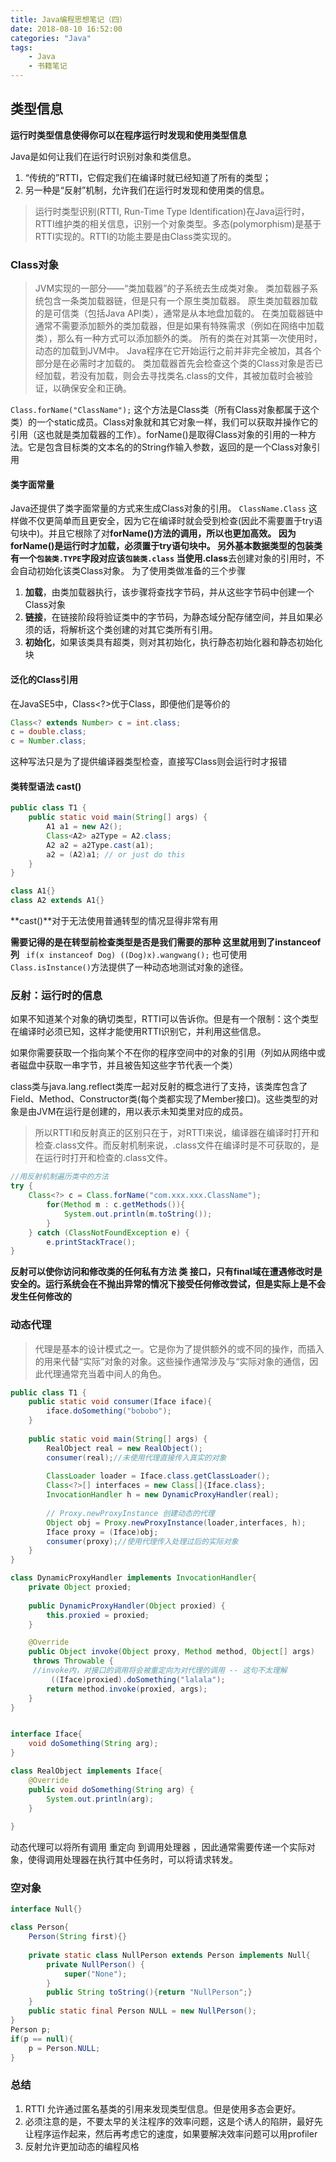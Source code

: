 ```yaml
---
title: Java编程思想笔记（四）
date: 2018-08-10 16:52:00
categories: "Java"
tags:
	- Java
	- 书籍笔记
---
```


## 类型信息

**运行时类型信息使得你可以在程序运行时发现和使用类型信息**

Java是如何让我们在运行时识别对象和类信息。
1. “传统的”RTTI，它假定我们在编译时就已经知道了所有的类型；
2. 另一种是“反射”机制，允许我们在运行时发现和使用类的信息。

> 运行时类型识别(RTTI, Run-Time Type Identification)在Java运行时，RTTI维护类的相关信息，识别一个对象类型。多态(polymorphism)是基于RTTI实现的。RTTI的功能主要是由Class类实现的。
<!-- more -->
### Class对象
> JVM实现的一部分——“类加载器”的子系统去生成类对象。
> 类加载器子系统包含一条类加载器链，但是只有一个原生类加载器。
> 原生类加载器加载的是可信类（包括Java API类），通常是从本地盘加载的。
> 在类加载器链中通常不需要添加额外的类加载器，但是如果有特殊需求（例如在网络中加载类），那么有一种方式可以添加额外的类。
> 所有的类在对其第一次使用时，动态的加载到JVM中。
> Java程序在它开始运行之前并非完全被加，其各个部分是在必需时才加载的。
> 类加载器首先会检查这个类的Class对象是否已经加载，若没有加载，则会去寻找类名.class的文件，其被加载时会被验证，以确保安全和正确。

` Class.forName("ClassName"); `
这个方法是Class类（所有Class对象都属于这个类）的一个static成员。Class对象就和其它对象一样，我们可以获取并操作它的引用（这也就是类加载器的工作）。forName()是取得Class对象的引用的一种方法。它是包含目标类的文本名的的String作输入参数，返回的是一个Class对象引用

#### 类字面常量

Java还提供了类字面常量的方式来生成Class对象的引用。
`ClassName.Class`
这样做不仅更简单而且更安全，因为它在编译时就会受到检查(因此不需要置于try语句块中)。并且它根除了对**forName()**方法的调用，所以也更加高效。
因为**forName()**是运行时才加载，必须置于try语句块中。
另外基本数据类型的包装类有一个`包装类.TYPE`字段对应该`包装类.class`
当使用**.class**去创建对象的引用时，不会自动初始化该类Class对象。
为了使用类做准备的三个步骤
1. **加载**，由类加载器执行，该步骤将查找字节码，并从这些字节码中创建一个Class对象
2. **链接**，在链接阶段将验证类中的字节码，为静态域分配存储空间，并且如果必须的话，将解析这个类创建的对其它类所有引用。
3. **初始化**，如果该类具有超类，则对其初始化，执行静态初始化器和静态初始化块

#### 泛化的Class引用

在JavaSE5中，Class<?>优于Class，即便他们是等价的

```java
Class<? extends Number> c = int.class;
c = double.class;
c = Number.class;
```
这种写法只是为了提供编译器类型检查，直接写Class则会运行时才报错

#### 类转型语法 cast()

```java
public class T1 {
	public static void main(String[] args) {
		A1 a1 = new A2();
		Class<A2> a2Type = A2.class;
		A2 a2 = a2Type.cast(a1);
		a2 = (A2)a1; // or just do this
	}
}

class A1{}
class A2 extends A1{}
```
**cast()**对于无法使用普通转型的情况显得非常有用

**需要记得的是在转型前检查类型是否是我们需要的那种 这里就用到了instanceof  列**
` if(x instanceof Dog) ((Dog)x).wangwang();`
也可使用
`Class.isInstance()`方法提供了一种动态地测试对象的途径。

### 反射：运行时的信息
如果不知道某个对象的确切类型，RTTI可以告诉你。但是有一个限制：这个类型在编译时必须已知，这样才能使用RTTI识别它，并利用这些信息。

如果你需要获取一个指向某个不在你的程序空间中的对象的引用（列如从网络中或者磁盘中获取一串字节，并且被告知这些字节代表一个类）

class类与java.lang.reflect类库一起对反射的概念进行了支持，该类库包含了Field、Method、Constructor类(每个类都实现了Member接口)。这些类型的对象是由JVM在运行是创建的，用以表示未知类里对应的成员。

> 所以RTTI和反射真正的区别只在于，对RTTI来说，编译器在编译时打开和检查.class文件。而反射机制来说，.class文件在编译时是不可获取的，是在运行时打开和检查的.class文件。
```java
//用反射机制遍历类中的方法
try {
	Class<?> c = Class.forName("com.xxx.xxx.ClassName");
		for(Method m : c.getMethods()){
			System.out.println(m.toString());
		}
	} catch (ClassNotFoundException e) {
		e.printStackTrace();
}
```

**反射可以使你访问和修改类的任何私有方法 类 接口，只有final域在遭遇修改时是安全的。运行系统会在不抛出异常的情况下接受任何修改尝试，但是实际上是不会发生任何修改的**

### 动态代理

> 代理是基本的设计模式之一。它是你为了提供额外的或不同的操作，而插入的用来代替“实际”对象的对象。这些操作通常涉及与“实际对象的通信，因此代理通常充当着中间人的角色。

```java
public class T1 {
	public static void consumer(Iface iface){
		iface.doSomething("bobobo");
	}
	
	public static void main(String[] args) {
		RealObject real = new RealObject();
		consumer(real);//未使用代理直接传入真实的对象
		
		ClassLoader loader = Iface.class.getClassLoader();
		Class<?>[] interfaces = new Class[]{Iface.class};
		InvocationHandler h = new DynamicProxyHandler(real);
		
		// Proxy.newProxyInstance 创建动态的代理
		Object obj = Proxy.newProxyInstance(loader,interfaces, h);
		Iface proxy = (Iface)obj;
		consumer(proxy);//使用代理传入处理过后的实际对象
	}
}

class DynamicProxyHandler implements InvocationHandler{
	private Object proxied;
	
	public DynamicProxyHandler(Object proxied) {
		this.proxied = proxied;
	}

	@Override
	public Object invoke(Object proxy, Method method, Object[] args)
	 throws Throwable {
	 //invoke内，对接口的调用将会被重定向为对代理的调用 -- 这句不太理解
		 ((Iface)proxied).doSomething("lalala");
		return method.invoke(proxied, args);
	}
}


interface Iface{
	void doSomething(String arg);
}

class RealObject implements Iface{
	@Override
	public void doSomething(String arg) {
		System.out.println(arg);
	}
	
}
```
动态代理可以将所有调用 重定向 到调用处理器 ，因此通常需要传递一个实际对象，使得调用处理器在执行其中任务时，可以将请求转发。

### 空对象

```java
interface Null{}

class Person{
	Person(String first){}
	
	private static class NullPerson extends Person implements Null{
		private NullPerson() {
			super("None");
		}
		public String toString(){return "NullPerson";}
	}
	public static final Person NULL = new NullPerson();
}
Person p;
if(p == null){
	p = Person.NULL;
}
```

### 总结
1. RTTI 允许通过匿名基类的引用来发现类型信息。但是使用多态会更好。
2. 必须注意的是，不要太早的关注程序的效率问题，这是个诱人的陷阱，最好先让程序运作起来，然后再考虑它的速度，如果要解决效率问题可以用profiler
3. 反射允许更加动态的编程风格
